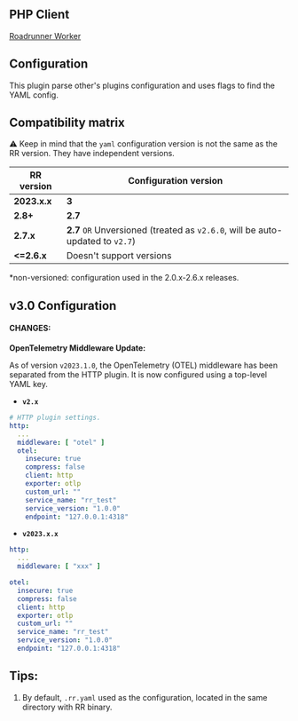 ## PHP Client

[Roadrunner Worker](https://github.com/spiral/roadrunner-worker)

## Configuration

This plugin parse other's plugins configuration and uses flags to find the YAML config.

## Compatibility matrix

⚠️ Keep in mind that the `yaml` configuration version is not the same as the RR version. They have independent versions.

| RR version |                               Configuration version                           |
|-----------------------|--------------------------------------------------------------------|
|   **2023.x.x**   | **3**   |
|   **2.8+**             |          **2.7**                                                |
|   **2.7.x**   |          **2.7** `OR` Unversioned (treated as `v2.6.0`, will be auto-updated to `v2.7`) |
|   **<=2.6.x**   |          Doesn't support versions |

*non-versioned: configuration used in the 2.0.x-2.6.x releases.

## v3.0 Configuration
#### CHANGES:

**OpenTelemetry Middleware Update:**

As of version `v2023.1.0`, the OpenTelemetry (OTEL) middleware has been separated from the HTTP plugin. It is now configured using a top-level YAML key.

- **`v2.x`**
```yaml
# HTTP plugin settings.
http:
  ...
  middleware: [ "otel" ]
  otel:
    insecure: true
    compress: false
    client: http
    exporter: otlp
    custom_url: ""
    service_name: "rr_test"
    service_version: "1.0.0"
    endpoint: "127.0.0.1:4318"
```

- **`v2023.x.x`**
```yaml
http:
  ...
  middleware: [ "xxx" ]

otel:
  insecure: true
  compress: false
  client: http
  exporter: otlp
  custom_url: ""
  service_name: "rr_test"
  service_version: "1.0.0"
  endpoint: "127.0.0.1:4318"
```


## Tips:

1. By default, `.rr.yaml` used as the configuration, located in the same directory with RR binary.

